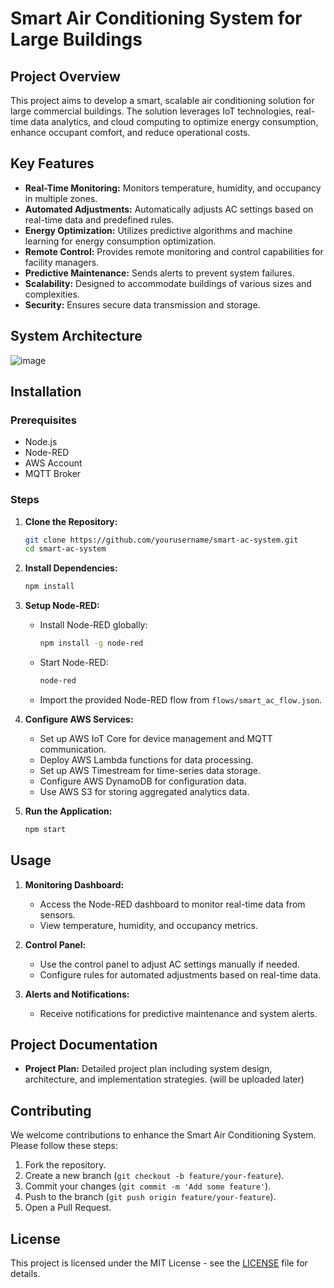 # Smart Air Conditioning System for Large Buildings

## Project Overview

This project aims to develop a smart, scalable air conditioning solution for large commercial buildings. The solution leverages IoT technologies, real-time data analytics, and cloud computing to optimize energy consumption, enhance occupant comfort, and reduce operational costs.

## Key Features

- **Real-Time Monitoring:** Monitors temperature, humidity, and occupancy in multiple zones.
- **Automated Adjustments:** Automatically adjusts AC settings based on real-time data and predefined rules.
- **Energy Optimization:** Utilizes predictive algorithms and machine learning for energy consumption optimization.
- **Remote Control:** Provides remote monitoring and control capabilities for facility managers.
- **Predictive Maintenance:** Sends alerts to prevent system failures.
- **Scalability:** Designed to accommodate buildings of various sizes and complexities.
- **Security:** Ensures secure data transmission and storage.

## System Architecture
![image](https://github.com/user-attachments/assets/e62a0534-e494-400b-abe2-b27bf2da16a5)


## Installation

### Prerequisites

- Node.js
- Node-RED
- AWS Account
- MQTT Broker

### Steps

1. **Clone the Repository:**
    ```bash
    git clone https://github.com/yourusername/smart-ac-system.git
    cd smart-ac-system
    ```

2. **Install Dependencies:**
    ```bash
    npm install
    ```

3. **Setup Node-RED:**
    - Install Node-RED globally:
      ```bash
      npm install -g node-red
      ```
    - Start Node-RED:
      ```bash
      node-red
      ```
    - Import the provided Node-RED flow from `flows/smart_ac_flow.json`.

4. **Configure AWS Services:**
    - Set up AWS IoT Core for device management and MQTT communication.
    - Deploy AWS Lambda functions for data processing.
    - Set up AWS Timestream for time-series data storage.
    - Configure AWS DynamoDB for configuration data.
    - Use AWS S3 for storing aggregated analytics data.

5. **Run the Application:**
    ```bash
    npm start
    ```

## Usage

1. **Monitoring Dashboard:**
    - Access the Node-RED dashboard to monitor real-time data from sensors.
    - View temperature, humidity, and occupancy metrics.

2. **Control Panel:**
    - Use the control panel to adjust AC settings manually if needed.
    - Configure rules for automated adjustments based on real-time data.

3. **Alerts and Notifications:**
    - Receive notifications for predictive maintenance and system alerts.

## Project Documentation

- **Project Plan:** Detailed project plan including system design, architecture, and implementation strategies. (will be uploaded later)

## Contributing

We welcome contributions to enhance the Smart Air Conditioning System. Please follow these steps:

1. Fork the repository.
2. Create a new branch (`git checkout -b feature/your-feature`).
3. Commit your changes (`git commit -m 'Add some feature'`).
4. Push to the branch (`git push origin feature/your-feature`).
5. Open a Pull Request.

## License

This project is licensed under the MIT License - see the [LICENSE](LICENSE) file for details.

